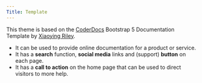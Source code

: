 ```yaml
---
Title: Template
---
```


This theme is based on the [CoderDocs](https://themes.3rdwavemedia.com/demo/bs5/coderdocs/index.html) Bootstrap 5 Documentation Template by [Xiaoying Riley](http://themes.3rdwavemedia.com/).

- It can be used to provide online documentation for a product or service.
- It has a **search** function, **social media** links and (support) **button** on each page.
- It has a **call to action** on the home page that can be used to direct visitors to more help.
